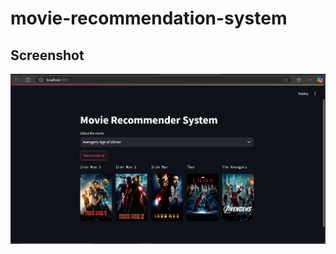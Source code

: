 # movie-recommendation-system
## Screenshot

![website Screenshot](https://github.com/Zainab-44/movie-recommendation-system/blob/main/Screenshot%20(396).png)


